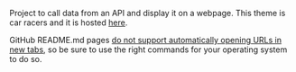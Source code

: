 Project to call data from an API and display it on a webpage. This theme is car racers and it is hosted <a href="https://astounding-marigold-7ec659.netlify.app/">here</a>.

GitHub README.md pages <a href="https://stackoverflow.com/questions/41915571/open-link-in-new-tab-with-github-markdown-using-target-blank">do not support automatically opening URLs in new tabs</a>, so be sure to use the right commands for your operating system to do so.